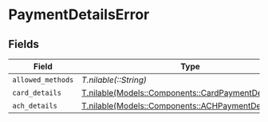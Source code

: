 # PaymentDetailsError


## Fields

| Field                                                                                                    | Type                                                                                                     | Required                                                                                                 | Description                                                                                              |
| -------------------------------------------------------------------------------------------------------- | -------------------------------------------------------------------------------------------------------- | -------------------------------------------------------------------------------------------------------- | -------------------------------------------------------------------------------------------------------- |
| `allowed_methods`                                                                                        | *T.nilable(::String)*                                                                                    | :heavy_minus_sign:                                                                                       | N/A                                                                                                      |
| `card_details`                                                                                           | [T.nilable(Models::Components::CardPaymentDetailsError)](../../models/shared/cardpaymentdetailserror.md) | :heavy_minus_sign:                                                                                       | N/A                                                                                                      |
| `ach_details`                                                                                            | [T.nilable(Models::Components::ACHPaymentDetailsError)](../../models/shared/achpaymentdetailserror.md)   | :heavy_minus_sign:                                                                                       | N/A                                                                                                      |